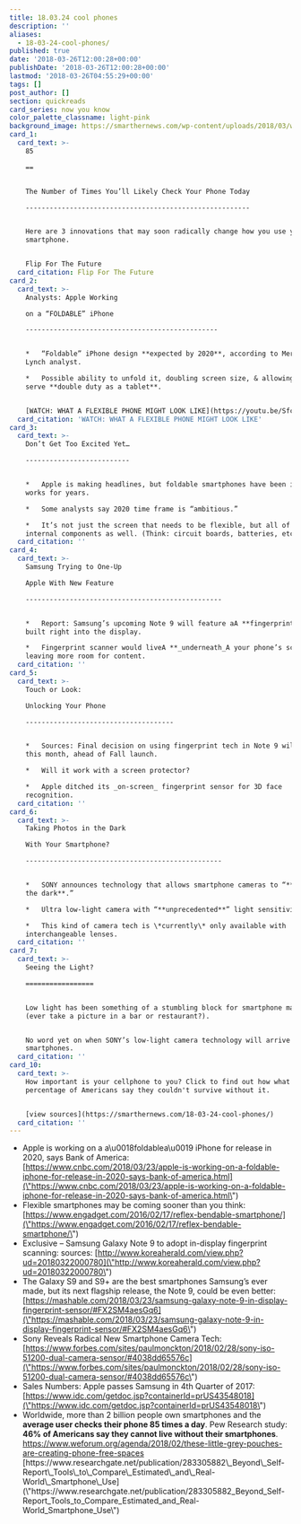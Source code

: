 ```yaml
---
title: 18.03.24 cool phones
description: ''
aliases:
  - 18-03-24-cool-phones/
published: true
date: '2018-03-26T12:00:28+00:00'
publishDate: '2018-03-26T12:00:28+00:00'
lastmod: '2018-03-26T04:55:29+00:00'
tags: []
post_author: []
section: quickreads
card_series: now you know
color_palette_classname: light-pink
background_image: https://smarthernews.com/wp-content/uploads/2018/03/woman-3083382_1920.jpg
card_1:
  card_text: >-
    85

    ==


    The Number of Times You’ll Likely Check Your Phone Today

    --------------------------------------------------------


    Here are 3 innovations that may soon radically change how you use your
    smartphone.


    Flip For The Future
  card_citation: Flip For The Future
card_2:
  card_text: >-
    Analysts: Apple Working  

    on a “FOLDABLE” iPhone

    ------------------------------------------------


    *   “Foldable” iPhone design **expected by 2020**, according to Merrill
    Lynch analyst.

    *   Possible ability to unfold it, doubling screen size, & allowing it to
    serve **double duty as a tablet**.


    [WATCH: WHAT A FLEXIBLE PHONE MIGHT LOOK LIKE](https://youtu.be/Sfc_Peev660)
  card_citation: 'WATCH: WHAT A FLEXIBLE PHONE MIGHT LOOK LIKE'
card_3:
  card_text: >-
    Don’t Get Too Excited Yet…

    --------------------------


    *   Apple is making headlines, but foldable smartphones have been in the
    works for years.

    *   Some analysts say 2020 time frame is “ambitious.”

    *   It’s not just the screen that needs to be flexible, but all of the
    internal components as well. (Think: circuit boards, batteries, etc.)
  card_citation: ''
card_4:
  card_text: >-
    Samsung Trying to One-Up  

    Apple With New Feature

    -------------------------------------------------


    *   Report: Samsung’s upcoming Note 9 will feature aA **fingerprint sensor**
    built right into the display.

    *   Fingerprint scanner would liveA **_underneath_A your phone’s screen**,
    leaving more room for content.
  card_citation: ''
card_5:
  card_text: >-
    Touch or Look:  

    Unlocking Your Phone

    -------------------------------------


    *   Sources: Final decision on using fingerprint tech in Note 9 will be made
    this month, ahead of Fall launch.

    *   Will it work with a screen protector?

    *   Apple ditched its _on-screen_ fingerprint sensor for 3D face
    recognition.
  card_citation: ''
card_6:
  card_text: >-
    Taking Photos in the Dark  

    With Your Smartphone?

    -------------------------------------------------


    *   SONY announces technology that allows smartphone cameras to “**see in
    the dark**.”

    *   Ultra low-light camera with “**unprecedented**” light sensitivity.

    *   This kind of camera tech is \*currently\* only available with
    interchangeable lenses.
  card_citation: ''
card_7:
  card_text: >-
    Seeing the Light?

    =================


    Low light has been something of a stumbling block for smartphone makers
    (ever take a picture in a bar or restaurant?).


    No word yet on when SONY’s low-light camera technology will arrive in
    smartphones.
  card_citation: ''
card_10:
  card_text: >-
    How important is your cellphone to you? Click to find out how what
    percentage of Americans say they couldn't survive without it.


    [view sources](https://smarthernews.com/18-03-24-cool-phones/)
  card_citation: ''
---
```

*   Apple is working on a a\\u0018foldablea\\u0019 iPhone for release in 2020, says Bank of America:  
    [https://www.cnbc.com/2018/03/23/apple-is-working-on-a-foldable-iphone-for-release-in-2020-says-bank-of-america.html](\"https://www.cnbc.com/2018/03/23/apple-is-working-on-a-foldable-iphone-for-release-in-2020-says-bank-of-america.html\")
*   Flexible smartphones may be coming sooner than you think: [https://www.engadget.com/2016/02/17/reflex-bendable-smartphone/](\"https://www.engadget.com/2016/02/17/reflex-bendable-smartphone/\")
*   Exclusive – Samsung Galaxy Note 9 to adopt in-display fingerprint scanning: sources: [http://www.koreaherald.com/view.php?ud=20180322000780](\"http://www.koreaherald.com/view.php?ud=20180322000780\")
*   The Galaxy S9 and S9+ are the best smartphones Samsung’s ever made, but its next flagship release, the Note 9, could be even better:  
    [https://mashable.com/2018/03/23/samsung-galaxy-note-9-in-display-fingerprint-sensor/#FX2SM4aesGq6](\"https://mashable.com/2018/03/23/samsung-galaxy-note-9-in-display-fingerprint-sensor/#FX2SM4aesGq6\")
*   Sony Reveals Radical New Smartphone Camera Tech: [https://www.forbes.com/sites/paulmonckton/2018/02/28/sony-iso-51200-dual-camera-sensor/#4038dd65576c](\"https://www.forbes.com/sites/paulmonckton/2018/02/28/sony-iso-51200-dual-camera-sensor/#4038dd65576c\")
*   Sales Numbers: Apple passes Samsung in 4th Quarter of 2017: [https://www.idc.com/getdoc.jsp?containerId=prUS43548018](\"https://www.idc.com/getdoc.jsp?containerId=prUS43548018\")
*   Worldwide, more than 2 billion people own smartphones and the **average user checks their phone 85 times a day**. Pew Research study: **46% of Americans say they cannot live without their smartphones**. [https://www.weforum.org/agenda/2018/02/these-little-grey-pouches-are-creating-phone-free-spaces  
    ](\"https://www.weforum.org/agenda/2018/02/these-little-grey-pouches-are-creating-phone-free-spaces?utm_content=bufferecc73&utm_medium=social&utm_source=twitter.com&utm_campaign=buffer\")[https://www.researchgate.net/publication/283305882\_Beyond\_Self-Report\_Tools\_to\_Compare\_Estimated\_and\_Real-World\_Smartphone\_Use](\"https://www.researchgate.net/publication/283305882_Beyond_Self-Report_Tools_to_Compare_Estimated_and_Real-World_Smartphone_Use\")